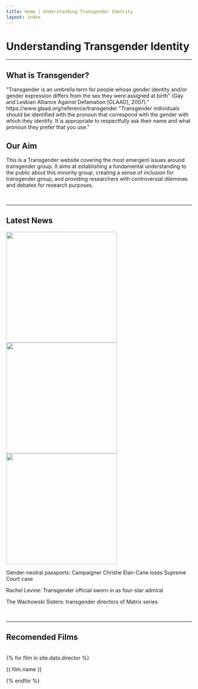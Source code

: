 ```yaml
---
title: Home | Understanding Transgender Identity
layout: index
---
```


<div class="heading">
    <h1> Understanding Transgender Identity </h1>
</div>

<hr>

<div class="container">
    <div class="subheading">
        <h2> What is Transgender?</h2>
        <p>"Transgender is an umbrella term for people whose gender identity and/or gender expression differs from the sex they were assigned at birth" (Gay and Lesbian Alliance Against Defamation [GLAAD], 2007)." https://www.glaad.org/reference/transgender "Transgender individuals should be identified with the pronoun that correspond with the gender with which they identify. It is appropriate to respectfully ask their name and what pronoun they prefer that you use."</p>
    </div>
     <div class="subheading">
        <h2> Our Aim </h2>
        <p>This is a Transgender website covering the most emergent issues around transgender group. It aims at establishing a fundamental understanding to the public about this minority group, creating a sense of inclusion for transgender group, and providing researchers with controversial dilemmas and debates for research purposes. </p>
     </div>
</div>
<br>
<hr>

<div class="subheading1">
    <h2> Latest News </h2>
</div>
<div class="news_container">
    <div class="news">
        <a class="ex1" href="https://www.bbc.co.uk/news/uk-59667786?utm_campaign=later-linkinbio-bbcnews&utm_content=later-23140797&utm_medium=social&utm_source=linkin.bio">
        <img src="https://ichef.bbci.co.uk/news/976/cpsprodpb/ED0A/production/_122228606_gettyimages-860167584.jpg" width="300"> 
        </a>
    </div>
    <div class="news">
        <a class="ex1" href="https://www.bbc.co.uk/news/world-us-canada-58974627">
        <img src="https://ichef.bbci.co.uk/news/976/cpsprodpb/5CC0/production/_121144732_levine.jpg" width="300">
        </a >
    </div>
    <div class="news"> 
        <a class="ex1" href= "https://www.bbc.co.uk/news/newsbeat-53692435">
        <img src= "https://images.immediate.co.uk/production/volatile/sites/3/2021/09/Screenshot-2021-11-22-at-12.36.45-090106e.png?webp=true&quality=45&resize=1240%2C826" width="300">
        </a>
    </div>
    <div class="news">
        <p>Gender-neutral passports: Campaigner Christie Elan-Cane loses Supreme Court case</p>
    </div>
    <div class="news">
        <p>Rachel Levine: Transgender official sworn in as four-star admiral</p>
    </div>
    <div class="news">
        <p>The Wachowski Sisters:  transgender directors of Matrix series</p>
    </div>
</div>
<br>
<hr>

<div class="subheading1">
    <h2> Recomended Films </h2>
    <br>
    <div class="films">
    {% for film in site.data.director %}
    <p>{{ film.name }}</p>
    {% endfor %}
    </div>
</div>


